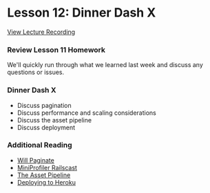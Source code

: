 # Lesson 12: Dinner Dash X

[View Lecture Recording](#)

### Review Lesson 11 Homework

We'll quickly run through what we learned last week and discuss any questions or issues.

### Dinner Dash X

- Discuss pagination
- Discuss performance and scaling considerations
- Discuss the asset pipeline
- Discuss deployment

### Additional Reading

- [Will Paginate](https://github.com/mislav/will_paginate)
- [MiniProfiler Railscast](http://railscasts.com/episodes/368-miniprofiler?view=asciicast)
- [The Asset Pipeline](http://guides.rubyonrails.org/asset_pipeline.html)
- [Deploying to Heroku](https://www.youtube.com/watch?v=qCYPHXI9CtA)
